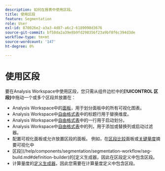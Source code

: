 ```yaml
---
description: 如何在报表中使用区段。
title: 使用区段
feature: Segmentation
role: User
exl-id: 870026e2-a3a3-4d87-a6c2-6189098d3676
source-git-commit: bf58da2a39e8b9fd298356f23a9bf8f6c394d3de
workflow-type: tm+mt
source-wordcount: '147'
ht-degree: 0%

---
```


# 使用区段

要在Analysis Workspace中使用区段，您只需从组件边栏中的&#x200B;**[!UICONTROL 区段]**&#x200B;中拖动一个或多个区段并放置在：

* Analysis Workspace中的[面板](/help/analyze/analysis-workspace/c-panels/panels.md)，用于划分面板中的所有可视化图表。
* Analysis Workspace中[自由格式表](/help/analyze/analysis-workspace/visualizations/freeform-table/freeform-table.md)中的标题行用于替换维度。
* Analysis Workspace中[自由格式表](/help/analyze/analysis-workspace/visualizations/freeform-table/freeform-table.md)中的一行用于启动划分。
* Analysis Workspace中[自由格式表](/help/analyze/analysis-workspace/visualizations/freeform-table/freeform-table.md)中的列，用于添加或替换列或启动过滤器。
* 配置可视化面板或允许放置区段的面板。 例如，在[区段比较](/help/analyze/analysis-workspace/c-panels/c-segment-comparison/segment-comparison.md)面板或[关键量度](/help/analyze/analysis-workspace/visualizations/key-metric.md)摘要可视化中
* 区段](/help/components/segmentation/segmentation-workflow/seg-build.md#definition-builder)的[定义生成器，因此在区段定义中包含区段。
* 计算量度的[定义生成器](/help/components/c-calcmetrics/c-workflow/cm-workflow/c-build-metrics/cm-build-metrics.md#definition-builder)，因此您需要在计算量度定义中包含区段。

<!--
How to apply one or more segments to a report from the segment rail.

1. Bring up the report to which you want to apply a segment, for example the [!UICONTROL Pages Report].
1. Click **[!UICONTROL Show Segments]** above the report. The segment rail opens.

   ![](assets/segment_rail.png)

1. Mark the checkbox next to one or more of the segments or **[!UICONTROL Search Segments]** to find the right segment.

   >[!NOTE]
   >
   >You can apply more than one segment to a report (this is called segment stacking). When multiple segments are applied, the criteria in each segment is combined using an 'and' operator and then applied. There is no limit to how many segments you can stack.

   >[!NOTE]
   >
   >Clicking the Information icon (i) next to the segment name lets you preview the key metrics to see whether you have a valid segment and how broad the segment is.

1. You can filter by report suite by selecting the **[!UICONTROL (Only) `<report suite name>`]** check box. This will show only those segments that were last saved in that report suite.
1. Click **[!UICONTROL Apply Segment]** and the report will refresh. The segment or segments that are applied now display at the top of the report:

   ![](assets/applied_segments.png)

-->
